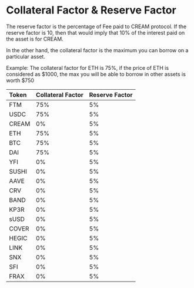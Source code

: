 # Collateral Factor & Reserve Factor

The reserve factor is the percentage of Fee paid to CREAM protocol. If the reserve factor is 10, then that would imply that 10% of the interest paid on the asset is for CREAM.

In the other hand, the collateral factor is the maximum you can borrow on a particular asset.

Example: The collateral factor for ETH is 75%, if the price of ETH is considered as $1000, the max you will be able to borrow in other assets is worth $750

| Token | Collateral Factor | Reserve Factor |
| :--- | :--- | :--- |
| FTM | 75% | 5% |
| USDC | 75% | 5% |
| CREAM | 0% | 5% |
| ETH | 75% | 5% |
| BTC | 75% | 5% |
| DAI | 75% | 5% |
| YFI | 0% | 5% |
| SUSHI | 0% | 5% |
| AAVE | 0% | 5% |
| CRV | 0% | 5% |
| BAND | 0% | 5% |
| KP3R | 0% | 5% |
| sUSD | 0% | 5% |
| COVER | 0% | 5% |
| HEGIC | 0% | 5% |
| LINK | 0% | 5% |
| SNX | 0% | 5% |
| SFI | 0% | 5% |
| FRAX | 0% | 5% |



